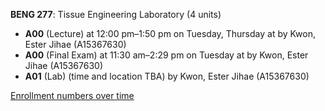 **BENG 277**: Tissue Engineering Laboratory (4 units)

- **A00** (Lecture) at 12:00 pm–1:50 pm on Tuesday, Thursday at   by Kwon, Ester Jihae (A15367630)
- **A00** (Final Exam) at 11:30 am–2:29 pm on Tuesday at   by Kwon, Ester Jihae (A15367630)
- **A01** (Lab) (time and location TBA) by Kwon, Ester Jihae (A15367630)

[Enrollment numbers over time](./BENG277.tsv)
